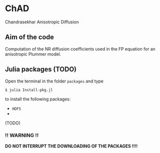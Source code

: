 # ChAD
Chandrasekhar Anisotropic Diffusion

## Aim of the code

Computation of the NR diffusion coefficients used in the FP equation for an anisotropic Plummer model.

## Julia packages (TODO)

Open the terminal in the folder `packages` and type

```
$ julia Install-pkg.jl
```

to install the following packages:

- `HDF5`
- 

(TODO)

### !! WARNING !!

**DO NOT INTERRUPT THE DOWNLOADING OF THE PACKAGES !!!!**
